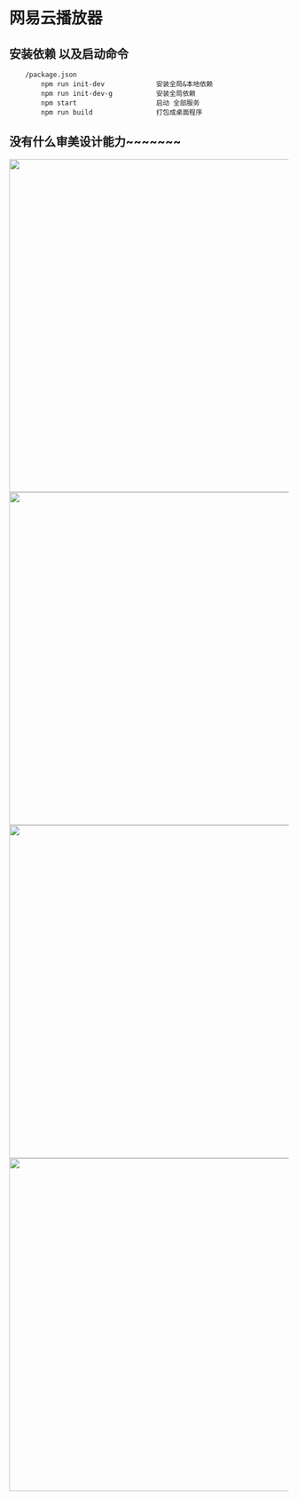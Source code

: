 
#  网易云播放器
## 安装依赖 以及启动命令
```
    /package.json
        npm run init-dev             安装全局&本地依赖
        npm run init-dev-g           安装全局依赖
        npm start                    启动 全部服务
        npm run build                打包成桌面程序
```
## 没有什么审美设计能力~~~~~~~
<img src="https://github.com/LengYXin/Music/blob/master/doc/img/1.png" width="600px" />
<img src="https://github.com/LengYXin/Music/blob/master/doc/img/2.png" width="600px" />
<img src="https://github.com/LengYXin/Music/blob/master/doc/img/3.png" width="600px" />
<img src="https://github.com/LengYXin/Music/blob/master/doc/img/4.png" width="600px" />